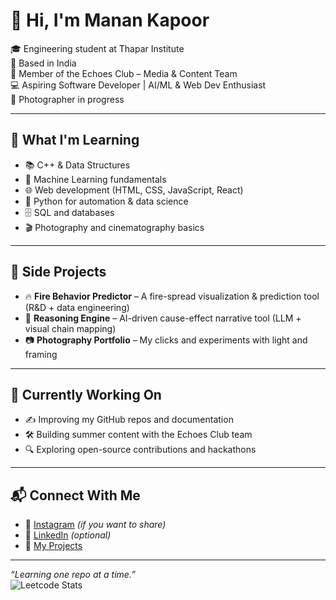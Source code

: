 # 👋 Hi, I'm Manan Kapoor

🎓 Engineering student at Thapar Institute  
📍 Based in India  
🎥 Member of the Echoes Club – Media & Content Team  
💻 Aspiring Software Developer | AI/ML & Web Dev Enthusiast  
📸 Photographer in progress

---

## 🚀 What I'm Learning

- 📚 C++ & Data Structures
- 🧠 Machine Learning fundamentals
- 🌐 Web development (HTML, CSS, JavaScript, React)
- 🐍 Python for automation & data science
- 🗄️ SQL and databases
- 🎬 Photography and cinematography basics

---

## 🧩 Side Projects

- 🔥 **Fire Behavior Predictor** – A fire-spread visualization & prediction tool (R&D + data engineering)
- 🤖 **Reasoning Engine** – AI-driven cause-effect narrative tool (LLM + visual chain mapping)
- 📷 **Photography Portfolio** – My clicks and experiments with light and framing

---

## 📌 Currently Working On

- ✍️ Improving my GitHub repos and documentation
- 🛠️ Building summer content with the Echoes Club team
- 🔍 Exploring open-source contributions and hackathons

---

## 📬 Connect With Me

- 📸 [Instagram](https://instagram.com/yourusername) *(if you want to share)*
- 💼 [LinkedIn](https://linkedin.com/in/your-linkedin) *(optional)*
- 📂 [My Projects](https://github.com/manankapoor23)

---

_“Learning one repo at a time.”_  
![Leetcode Stats](https://leetcard.jacoblin.cool/YBnhEDU3Xn?ext=heatmap)
